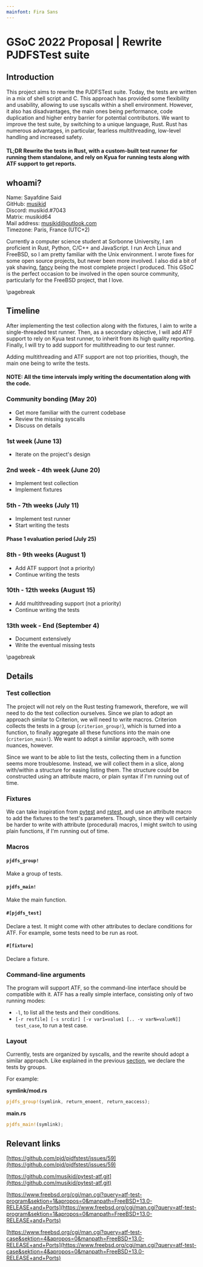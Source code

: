 ```yaml
---
mainfont: Fira Sans
---
```


# GSoC 2022 Proposal | Rewrite PJDFSTest suite

## Introduction

This project aims to rewrite the PJDFSTest suite.
Today, the tests are written in a mix of shell script and C.
This approach has provided some flexibility and usability,
allowing to use syscalls within a shell environment.
However, it also has disadvantages, the main ones being performance,
code duplication and higher entry barrier for potential contributors.
We want to improve the test suite, by switching to a unique language, Rust.
Rust has numerous advantages,
in particular, fearless multithreading, low-level handling and increased safety.

#### TL;DR Rewrite the tests in Rust, with a custom-built test runner for running them standalone, and rely on Kyua for running tests along with ATF support to get reports.

## whoami?

Name: Sayafdine Said\
GitHub: [musikid](https://github.com/musikid)\
Discord: musikid.#7043\
Matrix: musikid64\
Mail address: [musikid@outlook.com](mailto:musikid@outlook.com)\
Timezone: Paris, France (UTC+2)

Currently a computer science student at Sorbonne University,
I am proficient in Rust, Python, C/C++ and JavaScript. 
I run Arch Linux and FreeBSD, so I am pretty familiar with the Unix environment.
I wrote fixes for some open source projects, but never been more involved.
I also did a bit of yak shaving,
[fancy](https://github.com/musikid/fancy.git) being the most complete project I produced.
This GSoC is the perfect occasion to be involved in the open source community,
particularly for the FreeBSD project, that I love.

\pagebreak

## Timeline

After implementing the test collection along with the fixtures, 
I aim to write a single-threaded test runner.
Then, as a secondary objective,
I will add ATF support to rely on Kyua test runner,
to inherit from its high quality reporting.
Finally, I will try to add support for multithreading to our test runner.

Adding multithreading and ATF support are not top priorities, though, 
the main one being to write the tests.

#### NOTE: All the time intervals imply writing the documentation along with the code.

### Community bonding (May 20)

- Get more familiar with the current codebase
- Review the missing syscalls
- Discuss on details

### 1st week (June 13)

- Iterate on the project's design

### 2nd week - 4th week (June 20)

- Implement test collection
- Implement fixtures

### 5th - 7th weeks (July 11)

- Implement test runner
- Start writing the tests

#### Phase 1 evaluation period (July 25)

### 8th - 9th weeks (August 1)

- Add ATF support (not a priority)
- Continue writing the tests

### 10th - 12th weeks (August 15)

- Add multithreading support (not a priority)
- Continue writing the tests

### 13th week - End (September 4)

- Document extensively
- Write the eventual missing tests

\pagebreak

## Details

### Test collection

The project will not rely on the Rust testing framework,
therefore, we will need to do the test collection ourselves.
Since we plan to adopt an approach similar to Criterion, we will need to write macros.
Criterion collects the tests in a group (`criterion_group!`), which is turned into a function,
to finally aggregate all these functions into the main one (`criterion_main!`).
We want to adopt a similar approach, with some nuances, however.

Since we want to be able to list the tests, collecting them in a function seems more troublesome.
Instead, we will collect them in a slice, along with/within a structure for easing listing them.
The structure could be constructed using an attribute macro, or plain syntax if I'm running out of time.

### Fixtures

We can take inspiration from [pytest](https://docs.pytest.org/en/7.1.x/explanation/fixtures.html)
and [rstest](https://docs.rs/rstest/latest/rstest/attr.fixture.html),
and use an attribute macro to add the fixtures to the test's parameters.
Though, since they will certainly be harder to write with attribute (procedural) macros,
I might switch to using plain functions, if I'm running out of time.

### Macros

#### `pjdfs_group!`

Make a group of tests.

#### `pjdfs_main!`

Make the main function.

#### `#[pjdfs_test]`

Declare a test.
It might come with other attributes to declare conditions for ATF.
For example, some tests need to be run as root.

#### `#[fixture]`

Declare a fixture.

### Command-line arguments

The program will support ATF, so the command-line interface should be compatible with it.
ATF has a really simple interface, consisting only of two running modes:

- `-l`, to list all the tests and their conditions.
- `[-r resfile] [-s srcdir] [-v var1=value1 [.. -v varN=valueN]] test_case`, to run a test case.

### Layout

Currently, tests are organized by syscalls, and the rewrite should adopt a similar approach.
Like explained in the previous [section](#test-collection), we declare the tests by groups.

For example:

**symlink/mod.rs**
```rust
pjdfs_group!(symlink, return_enoent, return_eaccess);
```

**main.rs**
```rust
pjdfs_main!(symlink);
```

## Relevant links

[https://github.com/pjd/pjdfstest/issues/59](https://github.com/pjd/pjdfstest/issues/59)

[https://github.com/musikid/pytest-atf.git](https://github.com/musikid/pytest-atf.git)

[https://www.freebsd.org/cgi/man.cgi?query=atf-test-program&sektion=1&apropos=0&manpath=FreeBSD+13.0-RELEASE+and+Ports](https://www.freebsd.org/cgi/man.cgi?query=atf-test-program&sektion=1&apropos=0&manpath=FreeBSD+13.0-RELEASE+and+Ports)

[https://www.freebsd.org/cgi/man.cgi?query=atf-test-case&sektion=4&apropos=0&manpath=FreeBSD+13.0-RELEASE+and+Ports](https://www.freebsd.org/cgi/man.cgi?query=atf-test-case&sektion=4&apropos=0&manpath=FreeBSD+13.0-RELEASE+and+Ports)


